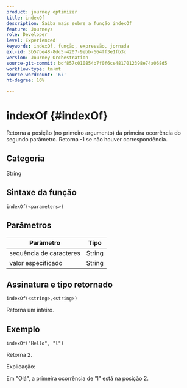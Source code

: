```yaml
---
product: journey optimizer
title: indexOf
description: Saiba mais sobre a função indexOf
feature: Journeys
role: Developer
level: Experienced
keywords: indexOf, função, expressão, jornada
exl-id: 3b57be48-8dc5-4207-9ebb-664ff3e1fb3c
version: Journey Orchestration
source-git-commit: bdf857c010854b7f0f6ce4817012398e74a068d5
workflow-type: tm+mt
source-wordcount: '67'
ht-degree: 16%

---
```


# indexOf {#indexOf}

Retorna a posição (no primeiro argumento) da primeira ocorrência do segundo parâmetro. Retorna -1 se não houver correspondência.

## Categoria

String

## Sintaxe da função

`indexOf(<parameters>)`

## Parâmetros

| Parâmetro | Tipo |
|-----------|------------------|
| sequência de caracteres | String |
| valor especificado | String |

## Assinatura e tipo retornado

`indexOf(<string>,<string>)`

Retorna um inteiro.

## Exemplo

`indexOf("Hello", "l")`

Retorna 2.

Explicação:

Em &quot;Olá&quot;, a primeira ocorrência de &quot;l&quot; está na posição 2.
